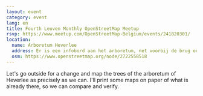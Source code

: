 ```yaml
---
layout: event
category: event
lang: en
title: Fourth Leuven Monthly OpenStreetMap Meetup
rsvp: https://www.meetup.com/OpenStreetMap-Belgium/events/241820301/
location:
  name: Arboretum Heverlee
  address: Er is een infobord aan het arboretum, net voorbij de brug onder de E40, schuin naar rechts
  osm: https://www.openstreetmap.org/node/2722558518
---
```


Let's go outside for a change and map the trees of the arboretum of Heverlee as precisely as we can.
I'll print some maps on paper of what is already there, so we can compare and verify.
